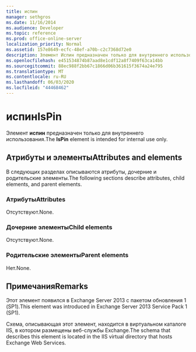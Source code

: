```yaml
---
title: испин
manager: sethgros
ms.date: 11/16/2014
ms.audience: Developer
ms.topic: reference
ms.prod: office-online-server
localization_priority: Normal
ms.assetid: 157e8649-ecfc-48ef-a70b-c2c7368d72e0
description: Элемент Испин предназначен только для внутреннего использования.
ms.openlocfilehash: e451534874b87aad8e1cdf12a8f7409f63ca14bb
ms.sourcegitcommit: 88ec988f2bb67c1866d06b361615f3674a24e795
ms.translationtype: MT
ms.contentlocale: ru-RU
ms.lasthandoff: 06/03/2020
ms.locfileid: "44468462"
---
```

# <a name="ispin"></a><span data-ttu-id="eb7d3-103">испин</span><span class="sxs-lookup"><span data-stu-id="eb7d3-103">IsPin</span></span>

<span data-ttu-id="eb7d3-104">Элемент **испин** предназначен только для внутреннего использования.</span><span class="sxs-lookup"><span data-stu-id="eb7d3-104">The **IsPin** element is intended for internal use only.</span></span> 

## <a name="attributes-and-elements"></a><span data-ttu-id="eb7d3-105">Атрибуты и элементы</span><span class="sxs-lookup"><span data-stu-id="eb7d3-105">Attributes and elements</span></span>

<span data-ttu-id="eb7d3-106">В следующих разделах описываются атрибуты, дочерние и родительские элементы.</span><span class="sxs-lookup"><span data-stu-id="eb7d3-106">The following sections describe attributes, child elements, and parent elements.</span></span>
  
### <a name="attributes"></a><span data-ttu-id="eb7d3-107">Атрибуты</span><span class="sxs-lookup"><span data-stu-id="eb7d3-107">Attributes</span></span>

<span data-ttu-id="eb7d3-108">Отсутствуют.</span><span class="sxs-lookup"><span data-stu-id="eb7d3-108">None.</span></span>
  
### <a name="child-elements"></a><span data-ttu-id="eb7d3-109">Дочерние элементы</span><span class="sxs-lookup"><span data-stu-id="eb7d3-109">Child elements</span></span>

<span data-ttu-id="eb7d3-110">Отсутствуют.</span><span class="sxs-lookup"><span data-stu-id="eb7d3-110">None.</span></span>
  
### <a name="parent-elements"></a><span data-ttu-id="eb7d3-111">Родительские элементы</span><span class="sxs-lookup"><span data-stu-id="eb7d3-111">Parent elements</span></span>

<span data-ttu-id="eb7d3-112">Нет.</span><span class="sxs-lookup"><span data-stu-id="eb7d3-112">None.</span></span>
  
## <a name="remarks"></a><span data-ttu-id="eb7d3-113">Примечания</span><span class="sxs-lookup"><span data-stu-id="eb7d3-113">Remarks</span></span>

<span data-ttu-id="eb7d3-114">Этот элемент появился в Exchange Server 2013 с пакетом обновления 1 (SP1).</span><span class="sxs-lookup"><span data-stu-id="eb7d3-114">This element was introduced in Exchange Server 2013 Service Pack 1 (SP1).</span></span>
  
<span data-ttu-id="eb7d3-115">Схема, описывающая этот элемент, находится в виртуальном каталоге IIS, в котором размещены веб-службы Exchange.</span><span class="sxs-lookup"><span data-stu-id="eb7d3-115">The schema that describes this element is located in the IIS virtual directory that hosts Exchange Web Services.</span></span>
  

